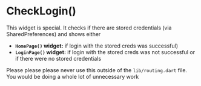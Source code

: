 # CheckLogin()

This widget is special. It checks if there are stored credentials (via SharedPreferences) and shows either
- **`HomePage()` widget:** if login with the stored creds was successful)
- **`LoginPage()` widget:** if login with the stored creds was not successful or if there were no stored credentials

Please please please never use this outside of the `lib/routing.dart` file. You would be doing a whole lot of unnecessary work

